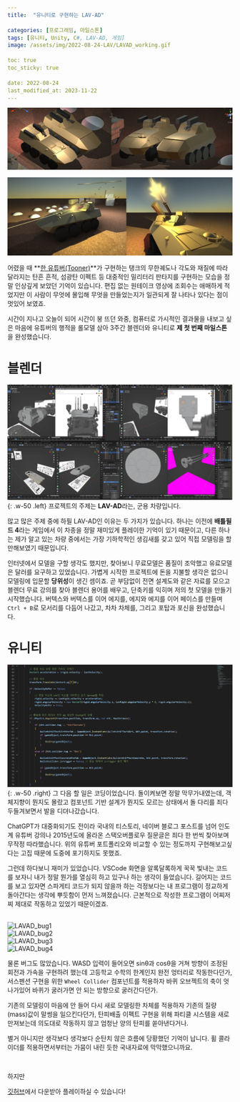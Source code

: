 ```yaml
---
title:  "유니티로 구현하는 LAV-AD"

categories: [프로그래밍, 마일스톤]
tags: [유니티, Unity, C#, LAV-AD, 게임]
image: /assets/img/2022-08-24-LAV/LAVAD_working.gif

toc: true
toc_sticky: true
 
date: 2022-08-24
last_modified_at: 2023-11-22
---
```


![LAVAD_main](/assets/img/2022-08-24-LAV/LAVAD_main.png)

![LAVAD_main2](/assets/img/2022-08-24-LAV/LAVAD_main2.png)

어렸을 때 **[한 유튜버(Tooner)](https://www.youtube.com/@tooner/videos)**가 구현하는 탱크의 무한궤도나 각도와 재질에 따라 달라지는 탄흔 흔적, 섬광탄 이펙트 등 대중적인 밀리터리 판타지를 구현하는 모습을 정말 인상깊게 보았던 기억이 있습니다. 편집 없는 원테이크 영상에 조회수는 애매하게 적었지만 이 사람이 무엇에 몰입해 무엇을 만들었는지가 일관되게 잘 나타나 있다는 점이 멋있어 보였죠.

시간이 지나고 오늘이 되어 시간이 붕 뜨던 와중, 컴퓨터로 가시적인 결과물을 내보고 싶은 마음에 유튜버의 행적을 롤모델 삼아 3주간 블렌더와 유니티로 **제 첫 번째 마일스톤**을 완성했습니다.

# **블렌더**

![LAVAD_modeling](/assets/img/2022-08-24-LAV/LAVAD_modeling.png){: .w-50 .left}
프로젝트의 주제는 **LAV-AD**라는, 군용 차량입니다.

많고 많은 주제 중에 하필 LAV-AD인 이유는 두 가지가 있습니다. 하나는 이전에 **배틀필드 4**라는 게임에서 이 차종을 정말 재미있게 플레이한 기억이 있기 때문이고, 다른 하나는 제가 알고 있는 차량 중에서는 가장 기하학적인 생김새를 갖고 있어 직접 모델링을 할만해보였기 때문입니다.

인터넷에서 모델을 구할 생각도 했지만, 찾아보니 무료모델은 품질이 조악했고 유료모델은 달러를 요구하고 있었습니다. 가볍게 시작한 프로젝트에 돈을 지불할 생각은 없으니 모델링에 입문할 **당위성**이 생긴 셈이죠. 곧 부담없이 전면 설계도와 같은 자료를 모으고 블렌더 무료 강의를 찾아 블렌더 용어를 배우고, 단축키를 익히며 저의 첫 모델을 만들기 시작했습니다. 버텍스와 버텍스를 이어 에지를, 에지와 에지를 이어 페이스를 만들며 `Ctrl + B`로 모서리를 다듬어 나갔고, 차차 차체를, 그리고 포탑과 포신을 완성했습니다.

# **유니티**

![LAVAD_coding](/assets/img/2022-08-24-LAV/LAVAD_coding.png){: .w-50 .right}
그 다음 할 일은 코딩이었습니다. 돌이켜보면 정말 막무가내였는데, 객체지향이 뭔지도 몰랐고 컴포넌트 기반 설계가 뭔지도 모르는 상태에서 돌 다리를 죄다 두들겨보면서 발을 디뎌나갔습니다.

ChatGPT가 대중화되기도 전이라 국내의 티스토리, 네이버 블로그 포스트를 넘어 인도계 유튜버 강의나 2015년도에 올라온 스택오버플로우 질문글은 죄다 한 번씩 찾아보며 무작정 따라했습니다. 위의 유튜버 포트폴리오와 비교할 수 있는 정도까지 구현해보고싶다는 고집 때문에 도중에 포기하지도 못했죠.

그런데 하다보니 재미가 있었습니다. VSCode 화면을 알록달록하게 꾹꾹 빛내는 코드를 보자니 내가 정말 뭔가를 열심히 하고 있구나 하는 생각이 들었습니다. 길어지는 코드를 보고 있자면 스파게티 코드가 되지 않을까 하는 걱정보다는 내 프로그램이 정교하게 돌아간다는 생각에 뿌듯함이 먼저 느껴졌습니다. 근본적으로 작성한 프로그램이 어찌저찌 제대로 작동하고 있었기 때문이겠죠.

<br>

<div class="row">
    <div class="col-md-6">
        <img src="/assets/img/2022-08-24-LAV/LAVAD_bug1.gif" alt="LAVAD_bug1">
    </div>
    <div class="col-md-6">
        <img src="/assets/img/2022-08-24-LAV/LAVAD_bug2.gif" alt="LAVAD_bug2">
    </div>
</div>
<div class="row">
    <div class="col-md-6">
        <img src="/assets/img/2022-08-24-LAV/LAVAD_bug3.gif" alt="LAVAD_bug3">
    </div>
    <div class="col-md-6">
        <img src="/assets/img/2022-08-24-LAV/LAVAD_bug4.gif" alt="LAVAD_bug4">
    </div>
</div>

물론 버그도 많았습니다. WASD 입력이 들어오면 sinθ과 cosθ을 거쳐 방향이 조정된 회전과 가속을 구현하려 했는데 고등학교 수학의 한계인지 완전 엉터리로 작동한다던가, 서스펜션 구현을 위한 `Wheel Collider` 컴포넌트를 적용하자 바퀴 오브젝트의 축이 엇나가있어 바퀴가 굴러가면 안 되는 방향으로 굴러간다던가.

기존의 모델링이 마음에 안 들어 다시 새로 모델링한 차체를 적용하자 기존의 질량(mass)값이 말썽을 일으킨다던가, 탄피배출 이펙트 구현을 위해 파티클 시스템을 새로 만져보는데 의도대로 작동하지 않고 엄청난 양의 탄피를 쏟아낸다거나.

별거 아니지만 생각보다 생각보다 순탄치 않은 흐름에 당황했던 기억이 납니다. 휠 콜라이더를 적용하면서부터는 가뭄이 내린 듯한 국내자료에 막막했으니까요.

<br>



하지만

[깃허브](https://github.com/kiw6024/LAV-AD)에서 다운받아 플레이하실 수 있습니다!

<!--

23.11.22 메모

위 사진 4개 중에 첫번째 modeling과 두번째 coding 사진은
https://chirpy.cotes.page/posts/text-and-typography/
참고해서, Float to left와 Float to Right 적용하여 각각
블렌더와 코딩 경험 쓰기. 기억나는대로라도..

-->




<!--


---

<br>

# 객체 지향과 컴포넌트 기반 설계

<br>

큰 기대 없이 도전했지만 결과적으로는 기념비적인 터닝포인트가 되었다. 프로그래밍 이론 활용을 위한 의욕을 가지는 동기를 제공받았을 뿐만 아니라 시스템의 인과관계를 더 잘 이해하기 위한 자세를 가질 수 있었고, 다음에는 더 크고 체계적인 시스템을 만들어보고 싶다는 꿈을 가지는 계기가 되었다.

<br>

```cs
public class ClassName : MonoBehaviour
```

처음에는 C#과 객체 지향의 개념 모두 아는 것이 없어 위의 첫 줄 코드부터 당황했던 기억이 난다.

<br>

"Make sure that there are no compile errors and that the file name and class name match."라는 콘솔 메시지로 파일명과 클래스명은 동일해야 한다는 정도만 알 수 있었고, 예를 들어 `class` 앞의 `public`은 무엇을 의미하는지, `class`가 무엇인지, `ClassName`과 `MonoBehaviour` 사이에 콜론(:)은 왜 있는지, 뒤의 `MonoBehaviour`가 뭔지는 전부 알 수 없었다. 조급한 마음에 그러한 개념들이 고안된 배경이 눈에 들어오지 않았다.

<br>

컴포넌트에 대한 이해도 없었기 때문에 `Rigidbody`나 `Collider` 등 오브젝트 이동을 구현하기 위한 기본 컴포넌트를 적용하는 단계에서부터 기존 프로그래밍과는 다르다는 괴리감이 있었다. 스크립트를 생성했을 때 그것이 왜 오브젝트의 컴포넌트로 추가되어야 하는지, 오히려 코드단에서 오브젝트와 연결하는 개별 코드를 작성하는 것이 정석적인 방법이 아닌가 하는 생각이 있었다.

<br>

하지만 꼭 만들어 보고 싶었고 유니티 공식 문서를 참조하며 스택오버플로우, 국내 티스토리 블로그와 해외 유튜브 영상에서 코드를 계속 따오자 처음이라 어려웠던 휠 콜라이더(Wheel Collider) 컴포넌트도 적용하여 스크립트로 구현해낼 수 있었다. 이에 나아가 총알 오브젝트 생성을 위한 프리팹 인스턴스화를 시도하면서부터는 C#은 물론 객체지향, 컴포넌트 개념과 사용이유를 잘 이해했던 것 같다.

<br>

# 프로그래밍 감각

파이썬과 C의 영향을 받은 탓에 변수의 이름을 지을 때 `intantiated_gameobject`와 같이 언더바(_)를 사용했다. 그런데 다른 사람들은 `instantiatedGameObject`와 같이 단어간 구분을 대소문자를 사용하여 짓는 것이었다. 심지어는 `_instantiatedGameObject`처럼 변수명 앞에 언더바를 붙이는 경우도 많았다.  
알고 보니, 파스칼케이스와 카멜케이스, 혹은 언더스코어라는 별도의 이름이 있을 정도로 정립된 방식이었고, 변수명 앞에 언더바(_)를 붙이는 것은 그것이 `private` 키워드로 선언된 변수임을 나타내기 위함이었다.

<br>

# 블렌더

블렌더로 자체 3D 모델을 제작했다. LAV-AD 3D 모델은 시중에서 구할 수 있지만, 무료 모델은 퀄리티가 낮았고 쓸만한 모델은 두 자릿수의 달러를 요구했기 때문에 과감히 도전했는데, 버텍스와 버텍스를 이어 에지를, 에지와 에지를 이어 페이스를 만들어 나만의 3D 모델을 만들고 이를 게임 시스템 구성원으로 임포트하는 것은 이전에 겪지 못했던 신기한 경험이었다. 

<br>

몇 가지 기본 단축키 만으로 원하는 3D모델을 구성할 수 있음은 물론 이를 원하는 확장자(.fbx, .3ds, .obj 등)로 빌드해 다른 독립된 프로그램에서 사용한다는 게 정말 강렬한 기억으로 남았다.

<br>
<br>



그러나 블렌더가 제공한 진가는 인터넷에서 '다른 사람들이 블렌더로 무엇을 만드는가'를 관찰할 동기가 되었다는 것으로, 오늘날 개개인의 판타지를 실현하는 방법에 더 이상 펜과 종이만 놓여있지 않음을 알게 되는 계기가 되었다.[^2]



그 주체가 나라는 점도 좋았다. 마치 하청업체(유니티)에게 명세서와 설계도를 함께 보내어 생산을 주문하는 느낌이었다.

2023.04.11<br>
종래의 전통적인 구글링만으로 맨땅에 헤딩하듯이 비결을 알아내는 시대가 저물고 인공지능을 이용해 효율적으로 탐색하는 시대가 온 오늘날, 그러한 경험의 사실상의 막차를 탔다는 것에 대해 미묘한 감정이 있다.  
"좀 더 일찍 등장하지" 싶으면서도 시대가 변화하고 있음을 느끼고 기술발전에 관심을 가지는 계기가 되었음을 생각하면 위안이 된다.

-->